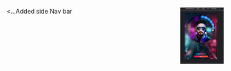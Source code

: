 
  
  <p><img align=right width="20%" src=https://github.com/op10y/optyx.com/blob/rootX/files/opnip.jpg><...Added side Nav bar 
                                                                                                              


<!---
op10y/op10y is a ✨ special ✨ repository because its `README.md` (this file) appears on your GitHub profile.
You can click the Preview link to take a look at your changes.
--->





